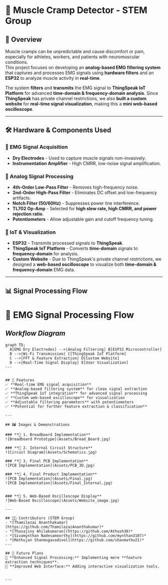 # 🦾 Muscle Cramp Detector - STEM Group  

## 📌 Overview  
Muscle cramps can be unpredictable and cause discomfort or pain, especially for athletes, workers, and patients with neuromuscular conditions.  
This project focuses on developing an **analog-based EMG filtering system** that captures and processes EMG signals using **hardware filters** and an **ESP32** to analyze muscle activity in **real-time**.  

The system **filters** and **transmits** the EMG signal to **ThingSpeak IoT Platform** for advanced **time-domain & frequency-domain analysis**. Since **ThingSpeak** has private channel restrictions, we also **built a custom website** for **real-time signal visualization**, making this a **mini web-based oscilloscope**.  

---

## 🛠️ Hardware & Components Used  

### **🔹 EMG Signal Acquisition**
- **Dry Electrodes** - Used to capture muscle signals non-invasively.  
- **Instrumentation Amplifier** - High CMRR, low-noise signal amplification.  

### **🔹 Analog Signal Processing**
- **4th-Order Low-Pass Filter** - Removes high-frequency noise.  
- **2nd-Order High-Pass Filter** - Eliminates DC offset and low-frequency artifacts.  
- **Notch Filter (50/60Hz)** - Suppresses power line interference.  
- **TL702 Op-Amp** - Selected for **high slew rate, high CMRR, and power rejection ratio**.  
- **Potentiometers** - Allow adjustable gain and cutoff frequency tuning.

### **🔹 IoT & Visualization**
- **ESP32** - Transmits processed signals to **ThingSpeak**.  
- **ThingSpeak IoT Platform** - Converts **time-domain** signals to **frequency-domain** for analysis.  
- **Custom Website** - Due to ThingSpeak's private channel restrictions, we designed a **web-based oscilloscope** to visualize both **time-domain & frequency-domain** EMG data.  

---

## 📊 Signal Processing Flow  
# 🔹 EMG Signal Processing Flow  
## *Workflow Diagram*

```mermaid
graph TD;
  A[EMG Dry Electrodes] -->|Analog Filtering| B[ESP32 Microcontroller]
  B -->|Wi-Fi Transmission| C[ThingSpeak IoT Platform]
  C -->|FFT & Feature Extraction| D[Custom Website]
  D -->|Real-Time Signal Display| E[User Visualization]
---


## 🎯 Features  
✅ **Real-time EMG signal acquisition**  
✅ **Analog-based filtering system** for clean signal extraction  
✅ **ThingSpeak IoT integration** for advanced signal processing  
✅ **Custom web-based oscilloscope** for visualization  
✅ **Adjustable filtering parameters** with potentiometers  
✅ **Potential for further feature extraction & classification**  

---

## 🖼️ Images & Demonstrations  

### **📌 1. Breadboard Implementation**
![Breadboard Prototype](Assets/Bread_Board.jpg)  

### **📌 2. Internal Circuit Structure**
![Circuit Diagram](Assets/Schematics.jpg)  

### **📌 3. Final PCB Implementation**
![PCB Implementation](Assets/PCB_3D.jpg)  

### **📌 4. Final Product Implementation**
![PCB Implementation](Assets/Final.jpg) 
![PCB Implementation](Assets/Final_Internal.jpg) 

 
### **📌 5. Web-Based Oscilloscope Display**
![Web-Based Oscilloscope](Assets/Website_image.jpg)  

---

## 👨‍💻 Contributors (STEM Group)  
- *[Thamilezai Ananthakumar](https://github.com/ThamilezaiAnanthakumar)*
- *[Thusajiny Ahilakumaran](https://github.com/Athush30)*
- *[Sivamynthan Nadesamoorthy](https://github.com/mynthan3107)*
- *[Mathujan Shanmugavadivel](https://github.com/shanmathu21)*
---

## 🚀 Future Plans  
🔹 **Enhanced Signal Processing:** Implementing more **feature extraction techniques**.  
🔹 **Improved Web Interface:** Adding interactive visualization tools.   
 

---




